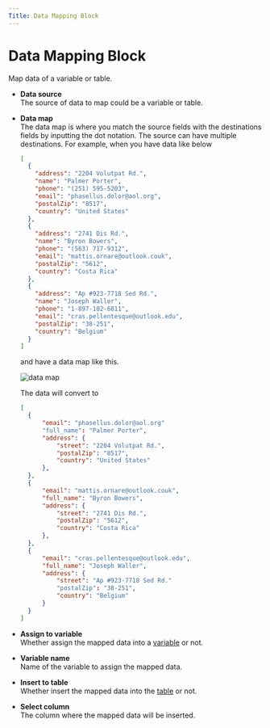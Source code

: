 ```yaml
---
Title: Data Mapping Block
---
```


# Data Mapping Block

Map data of a variable or table.

- **Data source** <br> The source of data to map could be a variable or table.

- **Data map** <br> The data map is where you match the source fields with the destinations fields by inputting the dot notation. The source can have multiple destinations. For example, when you have data like below

  ```json
  [
    {
      "address": "2204 Volutpat Rd.",
      "name": "Palmer Porter",
      "phone": "(251) 595-5203",
      "email": "phasellus.dolor@aol.org",
      "postalZip": "8517",
      "country": "United States"
    },
    {
      "address": "2741 Dis Rd.",
      "name": "Byron Bowers",
      "phone": "(563) 717-9312",
      "email": "mattis.ornare@outlook.couk",
      "postalZip": "5612",
      "country": "Costa Rica"
    },
    {
      "address": "Ap #923-7718 Sed Rd.",
      "name": "Joseph Waller",
      "phone": "1-897-102-6811",
      "email": "cras.pellentesque@outlook.edu",
      "postalZip": "38-251",
      "country": "Belgium"
    }
  ]
  ```

  and have a data map like this.

  ![data map](https://s3.ap-southeast-1.amazonaws.com/automa-pub/i/2024/12/03/mqzsy-cv.png)

  The data will convert to

  ```json
  [
  	{
  		"email": "phasellus.dolor@aol.org"
  		"full_name": "Palmer Porter",
  		"address": {
  			"street": "2204 Volutpat Rd.",
  			"postalZip": "8517",
  			"country": "United States"
  		},
  	},
  	{
  		"email": "mattis.ornare@outlook.couk",
  		"full_name": "Byron Bowers",
  		"address": {
  			"street": "2741 Dis Rd.",
  			"postalZip": "5612",
  			"country": "Costa Rica"
  		},
  	},
  	{
  		"email": "cras.pellentesque@outlook.edu",
  		"full_name": "Joseph Waller",
  		"address": {
  			"street": "Ap #923-7718 Sed Rd."
  			"postalZip": "38-251",
  			"country": "Belgium"
  		}
  	}
  ]
  ```

- **Assign to variable** <br> Whether assign the mapped data into a [variable](../workflow/variables.md) or not.

- **Variable name** <br> Name of the variable to assign the mapped data.

- **Insert to table** <br> Whether insert the mapped data into the [table](../workflow/table.md) or not.

- **Select column** <br> The column where the mapped data will be inserted.
